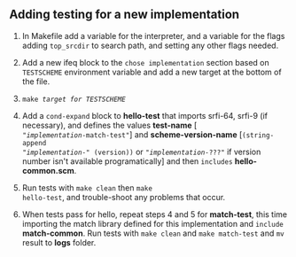 ## Adding testing for a new implementation


1. In Makefile add a variable for the interpreter, and a variable for the flags adding <code>top_srcdir</code> to search path, and setting any other flags needed.

2. Add a new ifeq block to the <code>chose implementation</code> section based on <code>TESTSCHEME</code> environment variable and add a new target at the bottom of the file.

3. <code>make <var>target for TESTSCHEME</var></code>

4. Add a <code>cond-expand</code> block to **hello-test** that imports srfi-64, srfi-9 (if necessary), and defines the values **test-name** [<code> "*implementation*-match-test"</code>] and **scheme-version-name** [<code>(string-append "*implementation*-" (version))</code> or <code>"*implementation*-???"</code> if version number isn't available programatically] and then <code>includes</code> **hello-common.scm**.

5. Run tests with <code>make clean</code> then <code>make hello-test</code>, and trouble-shoot any problems that occur.

6. When tests pass for hello, repeat steps 4 and 5 for **match-test**, this time importing the match library defined for this implementation and <code>include</code> **match-common**. Run tests with <code>make clean</code> and <code>make match-test</code> and <code>mv</code> result to **logs** folder.
